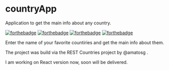 # countryApp
Application to get the main info about any country.

[![forthebadge](https://forthebadge.com/images/badges/built-with-love.svg)](https://forthebadge.com)
[![forthebadge](https://forthebadge.com/images/badges/made-with-javascript.svg)](https://forthebadge.com)
[![forthebadge](https://forthebadge.com/images/badges/uses-css.svg)](https://forthebadge.com)
[![forthebadge](https://forthebadge.com/images/badges/uses-html.svg)](https://forthebadge.com)

Enter the name of your favorite countiries and get the main info about them. 



The project was build via the REST Countries project by @amatosg .

I am working on React version now, soon will be delivered.
